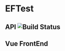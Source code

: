 # EFTest 
## API ![Build Status](https://github.com/giu-napoletano29/EFTest/actions/workflows/dotnet.yml/badge.svg)
## Vue FrontEnd 
